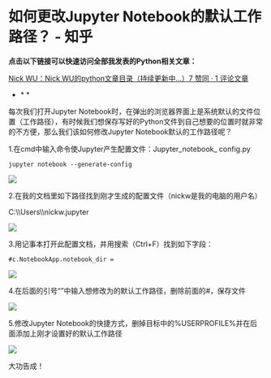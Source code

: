 # 如何更改Jupyter Notebook的默认工作路径？ - 知乎

**点击以下链接可以快速访问全部我发表的Python相关文章：**&#x20;

[Nick WU：Nick WU的python文章目录（持续更新中...）7 赞同 · 1 评论文章](https://zhuanlan.zhihu.com/p/94596965 "Nick WU：Nick WU的python文章目录（持续更新中...）7 赞同 · 1 评论文章")

-   \* \*

每次我们打开Jupyter Notebook时，在弹出的浏览器界面上是系统默认的文件位置（工作路径），有时候我们想保存写好的Python文件到自己想要的位置时就非常的不方便，那么我们该如何修改Jupyter Notebook默认的工作路径呢？

1.在cmd中输入命令使Jupyter产生配置文件：Jupyter\_notebook\_ config.py

```text
jupyter notebook --generate-config

```

![](https://pic1.zhimg.com/v2-0604da3672cc1fb26037a83333be4ccc_b.jpg)

2.在我的文档里如下路径找到刚才生成的配置文件（nickw是我的电脑的用户名）

C:\\\Users\\\nickw\.jupyter

![](https://pic3.zhimg.com/v2-dbc0ffc4f0b95e3beb524588dc104cf6_b.jpg)

3.用记事本打开此配置文档，并用搜索（Ctrl+F）找到如下字段：

```text
#c.NotebookApp.notebook_dir =

```

![](https://pic4.zhimg.com/v2-36cecb4cfac0f09be45776ee0a868f9b_b.jpg)

4.在后面的引号“”中输入想修改为的默认工作路径，删除前面的#，保存文件

![](https://pic2.zhimg.com/v2-e73a7f4fb84c75940438a6228ac01611_b.jpg)

5.修改Jupyter Notebook的快捷方式，删掉目标中的%USERPROFILE%并在后面添加上刚才设置好的默认工作路径

![](https://pic2.zhimg.com/v2-28441c201f7c4b68a855f5c6b5c79885_b.jpg)

大功告成！

